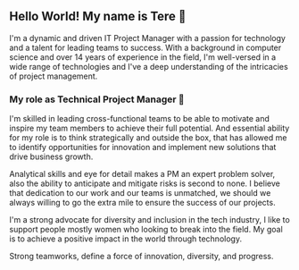 ## Hello World! My name is Tere :information_desk_person:
I'm a dynamic and driven IT Project Manager with a passion for technology and a talent for leading teams to success. With a background in computer science and over 14 years of experience in the field, I'm well-versed in a wide range of technologies and I've a deep understanding of the intricacies of project management.

### My role as Technical Project Manager 🔭

I'm skilled in leading cross-functional teams to be able to motivate and inspire my team members to achieve their full potential. And essential ability for my role is to think strategically and outside the box, that has allowed me to identify opportunities for innovation and implement new solutions that drive business growth.
 
Analytical skills and eye for detail makes a PM an expert problem solver, also the ability to anticipate and mitigate risks is second to none. I believe that dedication to our work and our teams is unmatched, we should we always willing to go the extra mile to ensure the success of our projects.

I'm a strong advocate for diversity and inclusion in the tech industry, I like to support people mostly women who looking to break into the field. My goal is to achieve a positive impact in the world through technology.

Strong teamworks, define a force of innovation, diversity, and progress.
